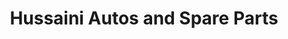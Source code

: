 ---
title: "Hussaini Autos and Spare Parts"
url: /karachi/hussaini-autos-and-spare-parts/
shop: motorcycle
---